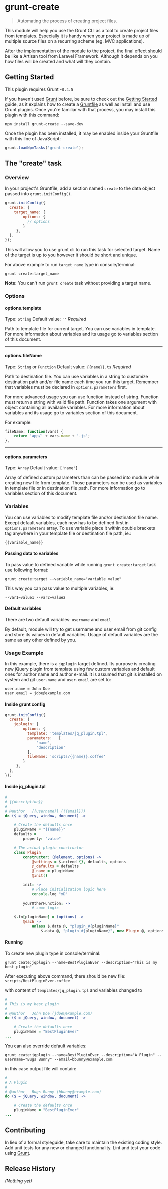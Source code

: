# grunt-create

> Automating the process of creating project files.

This module will help you use the Grunt CLI as a tool to create project files from templates. Especially it is handy when your project is made up of multiple source files on a recurring scheme (eg. MVC applications).

After the implementation of the module to the project, the final effect should be like a Artisan tool from Laravel Framework. Although it depends on you how files will be created and what will they contain.

## Getting Started
This plugin requires Grunt `~0.4.5`

If you haven't used [Grunt](http://gruntjs.com/) before, be sure to check out the [Getting Started](http://gruntjs.com/getting-started) guide, as it explains how to create a [Gruntfile](http://gruntjs.com/sample-gruntfile) as well as install and use Grunt plugins. Once you're familiar with that process, you may install this plugin with this command:

```shell
npm install grunt-create --save-dev
```

Once the plugin has been installed, it may be enabled inside your Gruntfile with this line of JavaScript:

```js
grunt.loadNpmTasks('grunt-create');
```

## The "create" task

### Overview
In your project's Gruntfile, add a section named `create` to the data object passed into `grunt.initConfig()`.

```js
grunt.initConfig({
  create: {
    target_name: {
        options: {
          // options
        }
     },
  },
});
```

This will allow you to use grunt cli to run this task for selected target. Name of the target is up to you however it should be short and unique.

For above example to run `target_name` type in console/terminal:

```shell
grunt create:target_name
```

**Note:** You can't run `grunt create` task without providing a target name.

### Options

#### options.template 
Type: `String`
Default value: `''`
*Required*

Path to template file for current target. You can use variables in template. For more information about variables and its usage go to variables section of this document.

----------

#### options.fileName
Type: `String` or `Function`
Default value: `{{name}}.ts`
*Required*

Path to destination file. You can use variables in a string to customize destination path and/or file name each time you run this target. Remember that variables must be declared in `options.parameters` first.

For more advanced usage you can use function instead of string. Function must return a string with valid file path. Function takes one argument with object containing all available variables. For more information about variables and its usage go to variables section of this document.

For example:
```js
fileName: function(vars) {
	return 'app/' + vars.name + '.js';
},

```

----------

#### options.parameters
Type: `Array`
Default value: `['name']`

Array of defined custom parameters than can be passed into module while creating new file from template. Those parameters can be used as variables in template file or in destination file path. For more information go to variables section of this document.

### Variables

You can use variables to modify template file and/or destination file name. Except default variables, each new has to be defined first in `options.parameters` array. To use variable place it within double brackets tag anywhere in your template file or destination file path, ie.:

`{{variable_name}}`

#### Passing data to variables

To pass value to defined variable while running `grunt create:target` task use following format:
```shell
grunt create:target --variable_name="variable value"
```

This way you can pass value to multiple variables, ie:
```shell
--var1=value1 --var2=value2
```

#### Default variables

There are two default variables: `username` and `email`

By default, module will try to get username and user email from git config and store its values in default variables. Usage of default variables are the same as any other defined by you.

### Usage Example

In this example, there is a `jqplugin` target defined. Its purpose is creating new jQuery plugin from template using few custom variables and default ones for author name and author e-mail. It is assumed that git is installed on system and git `user.name` and `user.email` are set to:
```
user.name = John Doe
user.email = jdoe@example.com
```

#### Inside grunt config

```js
grunt.initConfig({
  create: {
    jqplugin: {
        options: {
          template: 'templates/jq_plugin.tpl',
          parameters:   [
              'name',
              'description'
          ],
          fileName: 'scripts/{{name}}.coffee'
        }
     },
  },
});
```

#### Inside jq_plugin.tpl

```coffee
#
# {{description}}
#
# @author   {{username}} ({{email}})
do ($ = jQuery, window, document) ->

	# Create the defaults once
	pluginName = "{{name}}"
	defaults =
		property: "value"

	# The actual plugin constructor
	class Plugin
		constructor: (@element, options) ->
			@settings = $.extend {}, defaults, options
			@_defaults = defaults
			@_name = pluginName
			@init()

		init: ->
			# Place initialization logic here
			console.log "xD"
			
		yourOtherFunction: ->
			# some logic

	$.fn[pluginName] = (options) ->
		@each ->
			unless $.data @, "plugin_#{pluginName}"
				$.data @, "plugin_#{pluginName}", new Plugin @, options
```

#### Running

To create new plugin type in console/terminal:

```shell
grunt ceate:jqplugin --name=BestPluginEver --description="This is my best plugin"
```

After executing above command, there should be new file:
`scripts/BestPluginEver.coffee`

with content of `templates/jq_plugin.tpl` and variables changed to

```coffee
#
# This is my best plugin
#
# @author   John Doe (jdoe@example.com)
do ($ = jQuery, window, document) ->

	# Create the defaults once
	pluginName = "BestPluginEver"
...
```

You can also override default variables:
```shell
grunt ceate:jqplugin --name=BestPluginEver --description="A Plugin" --username="Bugs Bunny" --email=bbunny@example.com
```

in this case output file will contain:

```coffee
#
# A Plugin
#
# @author   Bugs Bunny (bbunny@example.com)
do ($ = jQuery, window, document) ->

	# Create the defaults once
	pluginName = "BestPluginEver"
...
```


## Contributing
In lieu of a formal styleguide, take care to maintain the existing coding style. Add unit tests for any new or changed functionality. Lint and test your code using [Grunt](http://gruntjs.com/).

## Release History
_(Nothing yet)_
